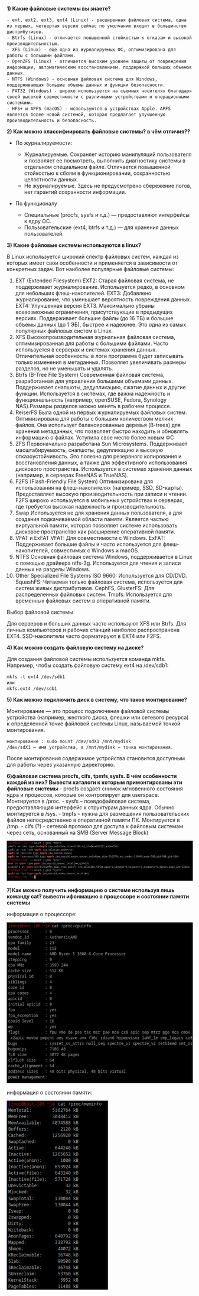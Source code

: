 **1) Какие файловые системы вы знаете?**

    - ext, ext2, ext3, ext4 (Linux) - расширенная файловая система, одна из первых, четвертая версия сейчас по умолчанию входит в большинство дистрибутивов.
    - Btrfs (Linux) - отличается повышенной стойкостью к отказам и высокой производительностью.
    - XFS (Linux) - еще одна из журналируемых ФС, оптимизирована для работы с большими файлами.
    - OpenZFS (Linux) - отличается высоким уровнем защиты от повреждения информации, автоматическим восстановлением, поддержкой больших объемов данных. 
    - NTFS (Windows) - основная файловая система для Windows, поддерживающая большие объемы данных и функции безопасности.
    - FAT32 (Windows) - широко используется на съемных носителях благодаря своей высокой совместимости с различными устройствами и операционными системами.
    - HFS+ и APFS (macOS) - используются в устройствах Apple. APFS является более новой системой, которая предлагает улучшенную производительность и безопасность.
**2) Как можно классифиировать файловые системы? в чём отличия??**

  - По журналируемости:
    - Журналируемые. Сохраняет историю манипуляций пользователя и позволяет ее посмотреть, выполнить диагностику системы в отдельном специальном файле. Отличается повышенной стойкостью к сбоям в функционировании, сохранностью целостности данных. 
    - Не журналируемые. Здесь не предусмотрено сбережение логов, нет гарантий сохранности информации.  

  - По функционалу
    - Специальные (procfs, sysfs и т.д.) — предоставляют интерфейсы к ядру ОС.
    - Пользовательские (ext4, btrfs и т.д.) — для хранения данных пользователей.
  
**3) Какие файловые системы используются в linux?**

В Linux используется широкий спектр файловых систем, каждая из которых имеет свои особенности и применяется в зависимости от конкретных задач. Вот наиболее популярные файловые системы:

1. EXT (Extended Filesystem)
EXT2: Старая файловая система, не поддерживает журналирование. Используется редко, в основном для небольших флеш-накопителей.
EXT3: Добавлено журналирование, что уменьшает вероятность повреждения данных.
EXT4: Улучшенная версия EXT3. Максимально убраны всевозможные ограничения, присутствующие в предыдущих версиях. Поддерживает большие файлы (до 16 ТБ) и большие объемы данных (до 1 ЭБ), быстрее и надежнее. Это одна из самых популярных файловых систем в Linux.
2. XFS
Высокопроизводительная журнальная файловая система, оптимизированная для работы с большими файлами.
Часто используется в серверах и системах хранения данных. Отличительная особенность: в логи программа будет записывать только изменения в метаданных.
Позволяет увеличивать размеры разделов, но не уменьшать и удалять.
3. Btrfs (B-Tree File System)
Современная файловая система, разработанная для управления большими объемами данных.
Поддерживает снапшоты, дедупликацию, сжатие данных и другие функции.
Используется в системах, где важна надежность и функциональность (например, openSUSE, Fedora, Synology NAS).Размеры разделов можно менять в рабочем процессе.
4. ReiserFS
Была одной из первых журналируемых файловых систем. Оптимизирована для работы с большим количеством мелких файлов. Она использует балансированные деревья (B-trees) для хранения метаданных, что позволяет быстро находить и обновлять информацию о файлах.
Уступила свое место более новым ФС
5. ZFS
Первоначально разработана Sun Microsystems.
Поддерживает масштабируемость, снапшоты, дедупликацию и высокую отказоустойчивость. Это полезно для резервного копирования и восстановления данных, а также для эффективного использования дискового пространства.
Используется в системах хранения данных (например, в серверах FreeNAS и TrueNAS).
6. F2FS (Flash-Friendly File System)
Оптимизирована для использования на флеш-накопителях (например, SSD, SD-карты).
Предоставляет высокую производительность при записи и чтении.
F2FS широко используется в мобильных устройствах и серверах, где требуется высокая надежность и производительность.
7. Swap
Используется не для хранения данных пользователя, а для создания подкачиваемой области памяти.
Является частью виртуальной памяти, которая позволяет системе использовать дисковое пространство как расширение оперативной памяти.
8. VFAT и ExFAT
VFAT: Для совместимости с Windows.
ExFAT: Поддерживает большие файлы и часто используется для флеш-накопителей, совместимых с Windows и macOS.
9. NTFS
Основная файловая система Windows, поддерживается в Linux с помощью драйвера ntfs-3g. Используется для чтения и записи данных на разделы Windows.
10. Other Specialized File Systems
ISO 9660: Используется для CD/DVD.
SquashFS: Читаемая только файловая система, используется для систем живых дистрибутивов.
CephFS, GlusterFS: Для распределенных файловых систем.
Tmpfs: Используется для временных файловых систем в оперативной памяти.

Выбор файловой системы

Для серверов и больших данных часто используют XFS или Btrfs. Для личных компьютеров и рабочих станций наиболее распространена EXT4. SSD-накопители часто форматируют в EXT4 или F2FS.

**4) Как можно создать файловую систему на диске?**

Для создания файловой системы используется команда mkfs. Например, чтобы создать файловую систему ext4 на /dev/sdb1:
```
mkfs -t ext4 /dev/sdb1
или
mkfs.ext4 /dev/sdb1
```

**5) Как можно подключить диск в систему, что такое монтирование?**

Монтирование — это процесс подключения файловой системы устройства (например, жесткого диска, флешки или сетевого ресурса) к определенной точке файловой системы Linux, называемой точкой монтирования.
```
монтирование : sudo mount /dev/sdX1 /mnt/mydisk
/dev/sdX1 — имя устройства, а /mnt/mydisk — точка монтирования.
```
После монтирования содержимое устройства становится доступным для работы через указанную директорию.

**6)файловая система procfs, cifs, tpmfs,sysfs. В чём особенности каждой из них? Вывести каталоги к которым примонтированы эти файловые системы**
    - procfs создает снимок мгновенного состояния ядра и процессов, которые он контролирует для userspace. Монтируется в /proc.
    - sysfs – псевдофайловая система, предоставляющая интерфейс к структурам данных ядра. Обычно монтируется в /sys.
    - tmpfs – нужна для размещения пользовательских файлов непосредственно в оперативной памяти ПК. Монтируется в /tmp.
    - cifs (?) - сетевой протокол для доступа к файловым системам через сеть, основанный на SMB (Server Message Block)
    
![alt text](image-3.png)

**7)Как можно получить информацию о системе используя лишь команду cat? вывести ифонмацию о процессоре и состоянии памяти системы**

информация о процессоре:

![alt text](image-4.png)

информация о состоянии памяти:

![alt text](image-5.png)
